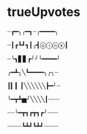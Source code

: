 # trueUpvotes
┈┏━╮╭━┓┈╭━━━━╮

┈┃┏┗┛┓┃╭┫ⓞⓘⓝⓚ┃

┈╰┓▋▋┏╯╯╰━━━━╯

╭━┻╮╲┗━━━━╮╭╮┈

┃▎▎┃╲╲╲╲╲╲┣━╯┈

╰━┳┻▅╯╲╲╲╲┃┈┈┈

┈┈╰━┳┓┏┳┓┏╯┈┈┈

┈┈┈┈┗┻┛┗┻┛┈┈┈┈

